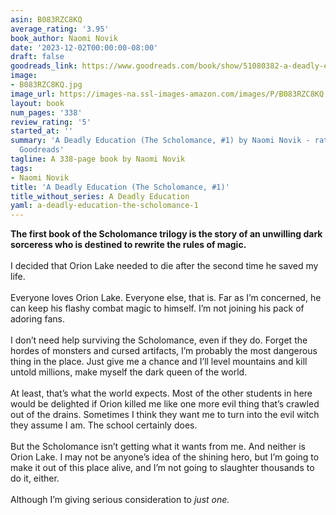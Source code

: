 ```yaml
---
asin: B083RZC8KQ
average_rating: '3.95'
book_author: Naomi Novik
date: '2023-12-02T00:00:00-08:00'
draft: false
goodreads_link: https://www.goodreads.com/book/show/51080382-a-deadly-education
image:
- B083RZC8KQ.jpg
image_url: https://images-na.ssl-images-amazon.com/images/P/B083RZC8KQ.01._SCLZZZZZZZ.jpg
layout: book
num_pages: '338'
review_rating: '5'
started_at: ''
summary: 'A Deadly Education (The Scholomance, #1) by Naomi Novik - rated 3.95/5 on
  Goodreads'
tagline: A 338-page book by Naomi Novik
tags:
- Naomi Novik
title: 'A Deadly Education (The Scholomance, #1)'
title_without_series: A Deadly Education
yaml: a-deadly-education-the-scholomance-1
---
```


<b>The first book of the Scholomance trilogy is the story of an unwilling dark sorceress who is destined to rewrite the rules of magic.</b><br /><br />I decided that Orion Lake needed to die after the second time he saved my life.<br /><br />Everyone loves Orion Lake. Everyone else, that is. Far as I’m concerned, he can keep his flashy combat magic to himself. I’m not joining his pack of adoring fans.<br /><br />I don’t need help surviving the Scholomance, even if they do. Forget the hordes of monsters and cursed artifacts, I’m probably the most dangerous thing in the place. Just give me a chance and I’ll level mountains and kill untold millions, make myself the dark queen of the world.<br /><br />At least, that’s what the world expects. Most of the other students in here would be delighted if Orion killed me like one more evil thing that’s crawled out of the drains. Sometimes I think they want me to turn into the evil witch they assume I am. The school certainly does.<br /><br />But the Scholomance isn’t getting what it wants from me. And neither is Orion Lake. I may not be anyone’s idea of the shining hero, but I’m going to make it out of this place alive, and I’m not going to slaughter thousands to do it, either.<br /><br />Although I’m giving serious consideration to <i>just one.</i>